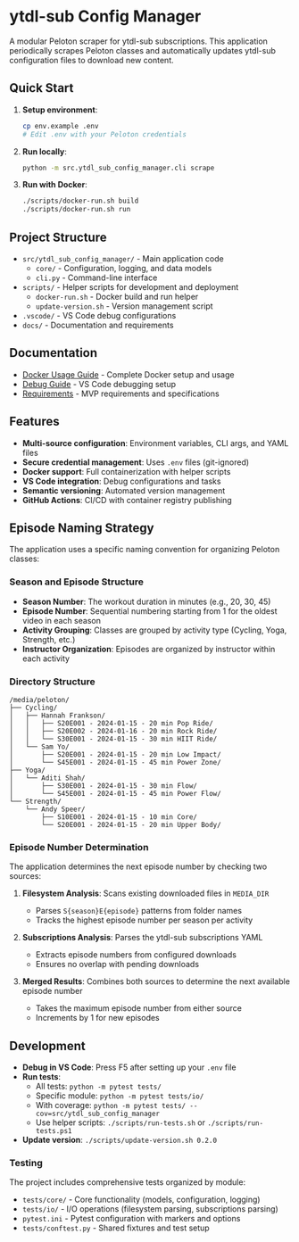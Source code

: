 # ytdl-sub Config Manager

A modular Peloton scraper for ytdl-sub subscriptions. This application periodically scrapes Peloton classes and automatically updates ytdl-sub configuration files to download new content.

## Quick Start

1. **Setup environment**:
   ```bash
   cp env.example .env
   # Edit .env with your Peloton credentials
   ```

2. **Run locally**:
   ```bash
   python -m src.ytdl_sub_config_manager.cli scrape
   ```

3. **Run with Docker**:
   ```bash
   ./scripts/docker-run.sh build
   ./scripts/docker-run.sh run
   ```

## Project Structure

- `src/ytdl_sub_config_manager/` - Main application code
  - `core/` - Configuration, logging, and data models
  - `cli.py` - Command-line interface
- `scripts/` - Helper scripts for development and deployment
  - `docker-run.sh` - Docker build and run helper
  - `update-version.sh` - Version management script
- `.vscode/` - VS Code debug configurations
- `docs/` - Documentation and requirements

## Documentation

- [Docker Usage Guide](docs/docker.md) - Complete Docker setup and usage
- [Debug Guide](docs/debug.md) - VS Code debugging setup
- [Requirements](docs/requirements.md) - MVP requirements and specifications

## Features

- **Multi-source configuration**: Environment variables, CLI args, and YAML files
- **Secure credential management**: Uses `.env` files (git-ignored)
- **Docker support**: Full containerization with helper scripts
- **VS Code integration**: Debug configurations and tasks
- **Semantic versioning**: Automated version management
- **GitHub Actions**: CI/CD with container registry publishing

## Episode Naming Strategy

The application uses a specific naming convention for organizing Peloton classes:

### Season and Episode Structure
- **Season Number**: The workout duration in minutes (e.g., 20, 30, 45)
- **Episode Number**: Sequential numbering starting from 1 for the oldest video in each season
- **Activity Grouping**: Classes are grouped by activity type (Cycling, Yoga, Strength, etc.)
- **Instructor Organization**: Episodes are organized by instructor within each activity

### Directory Structure
```
/media/peloton/
├── Cycling/
│   ├── Hannah Frankson/
│   │   ├── S20E001 - 2024-01-15 - 20 min Pop Ride/
│   │   ├── S20E002 - 2024-01-16 - 20 min Rock Ride/
│   │   └── S30E001 - 2024-01-15 - 30 min HIIT Ride/
│   └── Sam Yo/
│       ├── S20E001 - 2024-01-15 - 20 min Low Impact/
│       └── S45E001 - 2024-01-15 - 45 min Power Zone/
├── Yoga/
│   └── Aditi Shah/
│       ├── S30E001 - 2024-01-15 - 30 min Flow/
│       └── S45E001 - 2024-01-15 - 45 min Power Flow/
└── Strength/
    └── Andy Speer/
        ├── S10E001 - 2024-01-15 - 10 min Core/
        └── S20E001 - 2024-01-15 - 20 min Upper Body/
```

### Episode Number Determination
The application determines the next episode number by checking two sources:

1. **Filesystem Analysis**: Scans existing downloaded files in `MEDIA_DIR`
   - Parses `S{season}E{episode}` patterns from folder names
   - Tracks the highest episode number per season per activity

2. **Subscriptions Analysis**: Parses the ytdl-sub subscriptions YAML
   - Extracts episode numbers from configured downloads
   - Ensures no overlap with pending downloads

3. **Merged Results**: Combines both sources to determine the next available episode number
   - Takes the maximum episode number from either source
   - Increments by 1 for new episodes

## Development

- **Debug in VS Code**: Press F5 after setting up your `.env` file
- **Run tests**: 
  - All tests: `python -m pytest tests/`
  - Specific module: `python -m pytest tests/io/`
  - With coverage: `python -m pytest tests/ --cov=src/ytdl_sub_config_manager`
  - Use helper scripts: `./scripts/run-tests.sh` or `./scripts/run-tests.ps1`
- **Update version**: `./scripts/update-version.sh 0.2.0`

### Testing

The project includes comprehensive tests organized by module:
- `tests/core/` - Core functionality (models, configuration, logging)
- `tests/io/` - I/O operations (filesystem parsing, subscriptions parsing)
- `pytest.ini` - Pytest configuration with markers and options
- `tests/conftest.py` - Shared fixtures and test setup 
